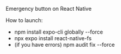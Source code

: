 Emergency button on React Native

How to launch:
- npm install expo-cli globally --force
- npx expo install react-native-fs
- (if you have errors) npm audit fix --force
